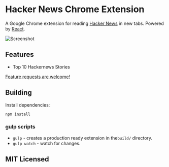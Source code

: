 # Hacker News Chrome Extension

A Google Chrome extension for reading [Hacker News](https://news.ycombinator.com) in new tabs.
Powered by [React](http://facebook.github.io/react).

![Screenshot](https://github.com/samcorin/hackernews-newtab-ext/assets/images/screenshot.png)

## Features

* Top 10 Hackernews Stories


[Feature requests are welcome!](https://github.com/samcorin/hackernews-newtab-ext/issues/new)



## Building

Install dependencies:

```
npm install
```

### gulp scripts

* `gulp` - creates a production ready extension in the`build/` directory.
* `gulp watch` - watch for changes.

## MIT Licensed
